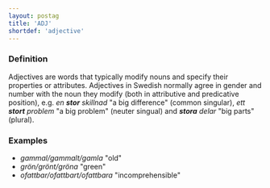 ```yaml
---
layout: postag
title: 'ADJ'
shortdef: 'adjective'
---
```


### Definition

Adjectives are words that typically modify nouns and specify their properties or attributes. 
Adjectives in Swedish normally agree in gender and number with the noun they modify (both in
attributive and predicative position), e.g. _en <b>stor</b> skillnad_ "a big difference" (common singular), 
_ett <b>stort</b> problem_ "a big problem" (neuter singual) and _<b>stora</b> delar_ "big parts" (plural). 

### Examples

- _gammal/gammalt/gamla_ "old"
- _grön/grönt/gröna_ "green"
- _ofattbar/ofattbart/ofattbara_ "incomprehensible"